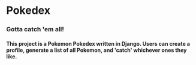 # Pokedex

### Gotta catch 'em all!

#### This project is a Pokemon Pokedex written in Django. Users can create a profile, generate a list of all Pokemon, and 'catch' whichever ones they like.
